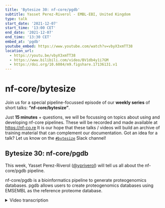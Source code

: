 ```yaml
---
title: 'Bytesize 30: nf-core/pgdb'
subtitle: Yasset Perez-Riverol - EMBL-EBI, United Kingdom
type: talk
start_date: '2021-12-07'
start_time: '13:00 CET'
end_date: '2021-12-07'
end_time: '13:30 CET'
embed_at: 'pgdb'
youtube_embed: https://www.youtube.com/watch?v=vbyX3xmTT38
location_url:
  - https://youtu.be/vbyX3xmTT38
  - https://www.bilibili.com/video/BV1db4y1i7GM
  - https://doi.org/10.6084/m9.figshare.17136131.v1
---
```


# nf-core/bytesize

Join us for a special pipeline-focussed episode of our **weekly series** of short talks: **“nf-core/bytesize”**.

Just **15 minutes** + questions, we will be focussing on topics about using and developing nf-core pipelines.
These will be recorded and made available at <https://nf-co.re>
It is our hope that these talks / videos will build an archive of training material that can complement our documentation. Got an idea for a talk? Let us know on the [`#bytesize`](https://nfcore.slack.com/channels/bytesize) Slack channel!

## Bytesize 30: nf-core/pgdb

This week, Yasset Perez-Riverol ([@ypriverol](https://github.com/ypriverol/)) will tell us all about the nf-core/pgdb pipeline.

nf-core/pgdb is a bioinformatics pipeline to generate proteogenomics databases. pgdb allows users to create proteogenomics databases using EMSEMBL as the reference proteome database.

<details markdown="1"><summary>Video transcription</summary>
**Note: The content has been edited for reader-friendliness**

[0:01](https://www.youtube.com/watch?v=vbyX3xmTT38&t=1)
(host) Hi, everyone. As usual, I'd like to begin by thanking you for joining us and the Chan Zuckerberg Initiative for funding. We're excited to be joined today by Yasset Perez-Riverol from the EBI in the UK, and he will be presenting the nf-core/pgdb pipeline, which is focused on helping users create proteogenomics databases using Ensembl as the reference proteome database. Yasset will be telling us more during the talk. If you have any questions for Yasset, either unmute yourself at the end of the talk or use the chat function, and I will relay the questions over to him. Thanks very much for agreeing to present for us today, Yasset. I'd like to hand over to you now so that you can start your talk.

[0:42](https://www.youtube.com/watch?v=vbyX3xmTT38&t=42)
Okay, thank you for the presentation. I hope this can be seen now. Today I will be talking about proteomics again, nf-core, and specifically one use case is proteogenomics analysis of non-canonical peptides. My name is Yasset Perez-Riverol. I am team coordinator of PRIDE, Proteomics Services at EMBL-EBI. I think this talk will be mainly a use case about how we have been using nf-core and Nextflow for more than a year right now to analyze our data. Rather than the technical talk about insights of nf-core, I guess you guys have more talks in the past talking about the DSL2 modules and so on, but this will be more about what you can do right now with nf-core pipelines to do proteogenomics analysis.

[1:54](https://www.youtube.com/watch?v=vbyX3xmTT38&t=114)
First, what is mass spec, especially bottom up proteomics? In summary, you start by extraction of your sample, and you try to separate the protein from that sample. After some preparation, especially digestion, you convert that into peptides. Then there is mainly two instruments that give you finally millions of mass spectra. Each spectra corresponds to a peptide. All those spectra are a relation between a mass and an intensity for each mass and these fragments of that particular peptide, correspond to one of each peak in the mass spectra. Until that you have the analytical part, the instrument part, but then is when you have bioinformatic tools that need to first take this result from the mass spectrometer, the spectra you need to assign to each of these spectrum peptide with some sort of scoring system that is multiple ones. Then when you have a lease of peptide, you need to infer which protein is the one you are interested in for biology. Finally, you need to do the quantitation of the proteins, how much of that particular protein is in the sample. This is a summary, what bottom up mass spectrometry is. Mainly we'll be talking about this part, what we have done in this part.

[3:59](https://www.youtube.com/watch?v=vbyX3xmTT38&t=239)
What is proteogenomics? Proteogenomics is using mass spectrometry to identify peptides and proteins, but using genomics and transcriptomic information. For example, to improve gene annotation, or to do prioritization of genes by using the protein expression information. In proteogenomics, if you have identified mutations or a variant, you want to see it by mass spectrometry, if that particular mutation can be seen or is expressed and how much of that protein is actually present in the cell, the protein expression of that particular protein for that particular mutation. That's what we want to do with proteogenomics. It's actually the bridge between genomics, transcriptomic and proteomics becoming really popular. There is a really nice review from Alex Seines-Biskey in nature methods about what is proteogenomics and what are the challenges in proteogenomics. Then to perform proteogenomics, the main task is that you need to... after, as I explained before, you have the mass spectrometry data, most of the peptide sequence identification is that you assign the mass spectra to a peptide, using a protein database to do this identification. When you work with a normal proteomics experiment or common proteomics experiment, you use Uniprot or Ensembl to do that. However, when you do proteogenomics, you need to add to these proteogenomics there, a proteogenomics database, you need to add the novel peptide, what we call non-canonical peptides in this case, which is basically a translation from the genomic information, lets say from a mutation, a variant, from a cell the gene, into a peptide information.

[6:07](https://www.youtube.com/watch?v=vbyX3xmTT38&t=367)
This can be summarizing this. I mean, you have the canonical peptides from Ensembl, this is the reference database from Ensembl, and then you need to start adding alternative or non-canonical peptides, alternative reading frames, the non-canonical RNA to that particular database. You can add the variant information from different sources like COSMIC and so on, or you can add patient specific data from the VCF data, you can add that and translate that into a proteomics database. This is actually what we have done this year. We have developed a tool using nf-core, and I will explain a little bit about how it's done, to generate the proteomics database.

[7:03](https://www.youtube.com/watch?v=vbyX3xmTT38&t=423)
As you can see, there is multiple steps if you want to build a proteomics database. Multiple steps to finally have a proteomics database, including the last step, which is a decoy generating step where you take the target database or the sequence database, and then you attach to the database the decoy generation for the peptide identification steps to a computed FDR score for each peptide. First, before any development related to Nextflow or nf-core, we developed a tool in Python that does the simple steps, like for example, performing the translation from the genome transcript into the protein databases. For example, for pseudogenes, or non-coding RNA, and so on. Or for the most common mutations, databases like COSMIC or cBioPortal that translate that into protein databases. Also simple algorithms inside to generate the decoy sequence for large proteomics databases, or for removing stop calls and so on. This is really important for proteomics. I will not go into in detail, but mainly to process the proteomics database. Then that tool enables to do those independent steps.

[8:40](https://www.youtube.com/watch?v=vbyX3xmTT38&t=520)
However, if you want a proteogenomics database, and this is the element of the PGDB, you really need to combine all these steps, depending on which type of database the user wants to generate. You can see in this graph, we developed an nf-core pipeline called PGDB, which basically enabled the user to combine all the tasks that are provided by the Python tool to generate the database that the user wants. In this case, for example, starting from downloading the FASTA file from Ensembl for a specific proteome, then there is a way for the user to attach to the database, for example alternative open reading frames if they want, for example pseudo genes and so on. These are, for those familiar with Nextflow, all conditional steps. This is controlled by parameters in Nextflow, and the user can decide if they want to attach to the final database all these steps. There is another big block here where the user can attach also variants and mutations to the database. This is also controlled by... let me see if I can move this here... okay, this is also controlled by the pipeline, but actually one of the cool things is that you don't need to do anything manual. You don't need to download the data from COSMIC. The pipeline allows you to provide a user in COSMIC and also on FTP, and the pipeline itself allows you to download the original data and to translate into a protein sequence database.

[10:39](https://www.youtube.com/watch?v=vbyX3xmTT38&t=639)
Finally, what we call decoy generation database cleaning, where we remove known sequences that are not interesting and also generate the final decoy database. That's what PGDB does. We have tested the pipeline with multiple samples. For that study, we performed a re-analysis of public proteomics data, including six proteomics data sets, more than 65 cancer cell lines, around 20 million spectra, and we identified more than 5 million canonical peptides. These are the most common ones, and almost 300,000 non-canonical, 2,000 mutations, and 21,000 variants. You can see here the non-canonical mutation we have identified by each of the cell line.

[11:38](https://www.youtube.com/watch?v=vbyX3xmTT38&t=698)
Interestingly, the PGDB as a pipeline also allows you to generate, for example, tissue specific or cancer cell line specific databases. This is only possible because we have a pipeline like this where we can filter out for each specific cell line or cancer cell line, which are the mutations in COSMIC or CBAR portal that you want to use. In PRIDE, we are interested to map all this information to Ensemble coordinates, and we have an independent tool that does that after the re-analysis. You can see in Ensemble for one specific region of the genome what peptide has been seen and in which kind of cell line or sample condition.

[12:28](https://www.youtube.com/watch?v=vbyX3xmTT38&t=748)
Then until here is PGDB and how do we generate the databases, why PG is important for us, and what kind of task it enables for proteomics database generation. As you can see, you have multiple tasks, all of them combining, and Nextflow and nf-core allow us to generate customized databases. You can, for example, generate the reference proteome from Ensembl plus using only COSMIC variants, or you can attach a part of a COSMIC variant. You can also attach open reading frames, or you can add novel open reading frames, or attach the product of pseudogenes and so on. This is highly customizable. If you have a BCF from patient data, you can attach also the variants from the genomic side. That's what we do.

[13:30](https://www.youtube.com/watch?v=vbyX3xmTT38&t=810)
But how do we analyze the data? I think it's not the goal of this presentation to talk in detail about how you can do mass spec, but I want to basically highlight what a group of people in nf-core is trying to achieve also for data analysis. How you can go from mass spec and the protegenomics database to peptides identification and protein quantification. Quantms is an all-in-one DSL2 proteomics pipeline. Originally, we developed proteomics LFQ, released in nf-core, but it's DSL1. But working with DSL2, one of the features that we saw is that you can reuse a huge part of the pipeline where two types of analysis are possible. Then they reuse this part of the pipeline. The module base has allowed us to move into one, let's say, looks like a heavy pipeline, but most customizable pipeline called quantms that allowed us to do TMT labor-free and DIA-LFQ data analysis. The DIA part is still under development, but the TMT and LFQ is done, hasn't been released, but it's done. We are now benchmarking this with existing data.

[14:55](https://www.youtube.com/watch?v=vbyX3xmTT38&t=895)
The most prominent feature is DSL2 based. It allows us to do labor-free quantification data analysis and TMT data analysis. I think it's really relevant because this is not common in proteomics. It's based on a standard file format, sdrf, mzML, mzTab, and it's based on OpenMS and open source tools. This is also the first pipeline, I think, out there that is based on open source tools completely, which is actually not really common either in proteomics. For input and output of this pipeline, we use recently developed by this community, the main people that have been working in this pipeline also, an SDRF for proteomics, which is a tab-delimited sample metadata and experimental design. We actually know that in order to be able to reanalyze data with Nextflow, we really need some kind of input, tab-delimited, that organizes sample data and shows how the experimental design is done. By working on this, with the experience of Nextflow and nf-core, we develop our own representation also with experience with other fields arise press and so on. We developed a tab-delimited file format that when people submit their data to ProteomeXchange, they need to express this into a tab-delimited file format, that will enable us in the future to reanalyze the data.

[16:35](https://www.youtube.com/watch?v=vbyX3xmTT38&t=995)
The second input file is mzML, which contains the raw data, and we have a step for some instrument to convert to mzML if it's possible. The output is mzTab, an additional tab-delimited file format to help the downstream data analysis. This is completely new in proteomics. Nothing in proteomics has been done, at least in a workflow manner, based on standard file format from the input to the output. There is a common pipeline for peptide and protein identification for TMT and label-free. I will not go into details, but mainly it used two search engines, Comet and MSGF+. It used Percolator to boost the identification of both search engines, then they combined both search engines using the consensus ID tool, and then finally performe for localization analysis Luciphor.

[17:36](https://www.youtube.com/watch?v=vbyX3xmTT38&t=1056)
After that, and this is where both branches play, if the user is using an LFQ pipeline, a label-free pipeline, a tool called proteomicsLFQ will perform protein quantification, inference, feature detection, and match between runs. If the user is using a TMT, we would be using a IsobaricAnalyzer to perform quantification between TMT channels. Most important, all this data is exported into mcTAB, which is a standard file format for Proteomics. We have tested already that the QuantMS pipeline actually can export directly into ProteomeXchange, meaning that when you finalize your experiment, you can perform a complete submission into the main database in Proteomics, which is PRIME, but also in ProteomeXchange, because it's working with a standard file format. Then people can download the data, visualize it, and so on.

[18:40](https://www.youtube.com/watch?v=vbyX3xmTT38&t=1120)
One problem that we have in Proteomics is that we don't have something like MultiQC. We don't have something that enables us to visualize the QC reports of a Proteomics experiment. We have worked on a tool, it's called PMultiQC. I haven't talked with Phil about branding, but I hope it's fine. It's actually an extension of MultiQC, but it's mainly working for Proteomics. You can have really nice plots like this where you see the number of peaks per MS-MS, the number of peptide identification by each search engine, and the final result by each of the MS-ROC. You can see one example here. This is active development. We have a really nice feature that enables to search peptides identified in the web by using SAQL Lite in the backend hosted by HTML. This is quite nice and powerful tool. We are doing a lot of work there.

[19:48](https://www.youtube.com/watch?v=vbyX3xmTT38&t=1188)
As anyone knows in nf-core, you can see also all the reports of the pipeline. We have analyzed a lot of data set with NF-quantms, and you can see all the steps here, the CPU usage and also memory usage. This is more for people that are now arriving for the first time at nf-core and want to see what kind of reports you can see when you have your final reports. For those that know nf-core, they know that this is one of the great features of having the pipeline in your pipeline and in your export. The DIA part is under construction, but the TMT and neighbor-free are done.

[20:36](https://www.youtube.com/watch?v=vbyX3xmTT38&t=1236)
I want to thank three teams that have been actively working on this pipeline. First is the OpenMS team. Julianus and Timo, they have been working on every tool that works within the pipeline. Our team that actually has been working in both pipelines and from the Karolinska team, Husen has been working with me on the development of the PGDB and also the re-analysis of the cancer cell line data sets. Thanks for the opportunity and questions.

</details>
